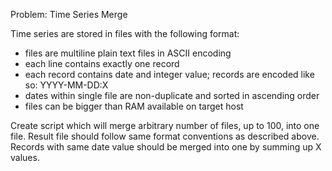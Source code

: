 Problem: Time Series Merge 
 
Time series are stored in files with the following format: 
 
- files are multiline plain text files in ASCII encoding 
- each line contains exactly one record 
- each record contains date and integer value; records are encoded like so: YYYY-MM-DD:X 
- dates within single file are non-duplicate and sorted in ascending order 
- files can be bigger than RAM available on target host 
 
Create script which will merge arbitrary number of files, up to 100, into one file. Result file should follow same format conventions as described above. Records with same date value should be merged into one by summing up ​X​ values. 
 
